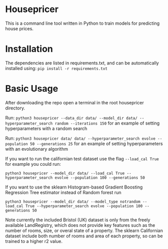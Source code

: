 # Housepricer

This is a command line tool written in Python to train models for predicting house prices.

# Installation
The dependencies are listed in requirements.txt, and can be automatically installed using:
`pip install -r requirements.txt`

# Basic Usage
After downloading the repo open a terminal in the root housepricer directory. 

Run: `python3 housepricer --data_dir data/ --model_dir data/ --hyperparameter_search random --iterations 150` for an example of setting hyperparameters with a random search

Run: `python3 housepricer data/ data/ --hyperparameter_search evolve --population 50 --generations 25` for an example of setting hyperparameters with an evolutionary algorithm

If you want to run the californian test dataset use the flag `--load_cal True` for example you could run:

`python3 housepricer --model_dir data/ --load_cal True --hyperparameter_search evolve --population 100 --generations 50`

If you want to use the sklearn Histogram-based Gradient Boosting Regression Tree estimator instead of Random forest run

`python3 housepricer --model_dir data/ --model_type notrandom --load_cal True --hyperparameter_search evolve --population 100 --generations 50`

Note currently the included Bristol (UK) dataset is only from the freely available LandRegistry, which does not provide key features such as the number of rooms, size, or overal state of a property. The sklearn Californian dataset include both number of rooms and area of each property, so can be trained to a higher r2 value.